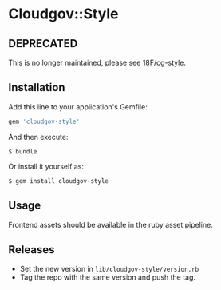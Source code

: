 # Cloudgov::Style

## DEPRECATED
This is no longer maintained, please see [18F/cg-style](https://github.com/18F/cg-style).

## Installation

Add this line to your application's Gemfile:

```ruby
gem 'cloudgov-style'
```

And then execute:

    $ bundle

Or install it yourself as:

    $ gem install cloudgov-style

## Usage

Frontend assets should be available in the ruby asset pipeline.

## Releases

- Set the new version in `lib/cloudgov-style/version.rb`
- Tag the repo with the same version and push the tag.

